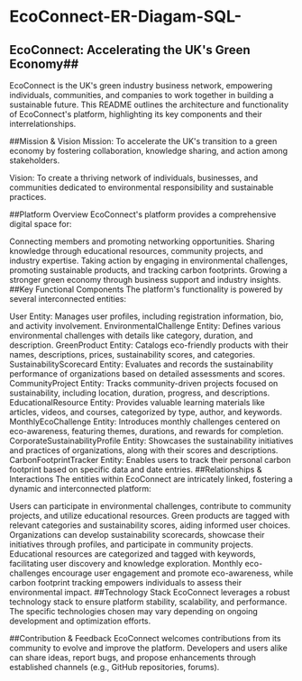 # EcoConnect-ER-Diagam-SQL-

## EcoConnect: Accelerating the UK's Green Economy##
EcoConnect is the UK's green industry business network, empowering individuals, communities, and companies to work together in building a sustainable future. This README outlines the architecture and functionality of EcoConnect's platform, highlighting its key components and their interrelationships.

##Mission & Vision
Mission: To accelerate the UK's transition to a green economy by fostering collaboration, knowledge sharing, and action among stakeholders.

Vision: To create a thriving network of individuals, businesses, and communities dedicated to environmental responsibility and sustainable practices.

##Platform Overview
EcoConnect's platform provides a comprehensive digital space for:

Connecting members and promoting networking opportunities.
Sharing knowledge through educational resources, community projects, and industry expertise.
Taking action by engaging in environmental challenges, promoting sustainable products, and tracking carbon footprints.
Growing a stronger green economy through business support and industry insights.
##Key Functional Components
The platform's functionality is powered by several interconnected entities:

User Entity: Manages user profiles, including registration information, bio, and activity involvement.
EnvironmentalChallenge Entity: Defines various environmental challenges with details like category, duration, and description.
GreenProduct Entity: Catalogs eco-friendly products with their names, descriptions, prices, sustainability scores, and categories.
SustainabilityScorecard Entity: Evaluates and records the sustainability performance of organizations based on detailed assessments and scores.
CommunityProject Entity: Tracks community-driven projects focused on sustainability, including location, duration, progress, and descriptions.
EducationalResource Entity: Provides valuable learning materials like articles, videos, and courses, categorized by type, author, and keywords.
MonthlyEcoChallenge Entity: Introduces monthly challenges centered on eco-awareness, featuring themes, durations, and rewards for completion.
CorporateSustainabilityProfile Entity: Showcases the sustainability initiatives and practices of organizations, along with their scores and descriptions.
CarbonFootprintTracker Entity: Enables users to track their personal carbon footprint based on specific data and date entries.
##Relationships & Interactions
The entities within EcoConnect are intricately linked, fostering a dynamic and interconnected platform:

Users can participate in environmental challenges, contribute to community projects, and utilize educational resources.
Green products are tagged with relevant categories and sustainability scores, aiding informed user choices.
Organizations can develop sustainability scorecards, showcase their initiatives through profiles, and participate in community projects.
Educational resources are categorized and tagged with keywords, facilitating user discovery and knowledge exploration.
Monthly eco-challenges encourage user engagement and promote eco-awareness, while carbon footprint tracking empowers individuals to assess their environmental impact.
##Technology Stack
EcoConnect leverages a robust technology stack to ensure platform stability, scalability, and performance. The specific technologies chosen may vary depending on ongoing development and optimization efforts.

##Contribution & Feedback
EcoConnect welcomes contributions from its community to evolve and improve the platform. Developers and users alike can share ideas, report bugs, and propose enhancements through established channels (e.g., GitHub repositories, forums).
